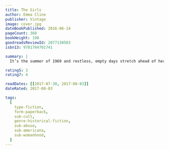 ```yaml
---
title: The Girls
author: Emma Cline
publisher: Vintage
image: cover.jpg
dateBookPublished: 2016-06-14
pageCount: 368
bookHeight: 198
goodreadsReviewId: 2077130503
isbn13: 9781784701741

summary: |
  It’s the summer of 1969 and restless, empty days stretch ahead of her. Until she sees them. The girls. Hair long and uncombed, jewellery catching the sun. And at their centre, Suzanne, black-haired and beautiful. If not for Suzanne, she might not have gone. But, intoxicated by her and the life she promises, Evie follows the girls back to the decaying ranch where they live. Was there a warning? A sign of what was coming? Or did Evie know already that there was no way back?

rating5: 3
rating7: 4

readDates: [[2017-07-30, 2017-08-03]]
dateRated: 2017-08-03

tags:
  [
    type-fiction,
    form-paperback,
    sub-cult,
    genre-historical-fiction,
    sub-abuse,
    sub-americana,
    sub-womanhood,
  ]
---
```

